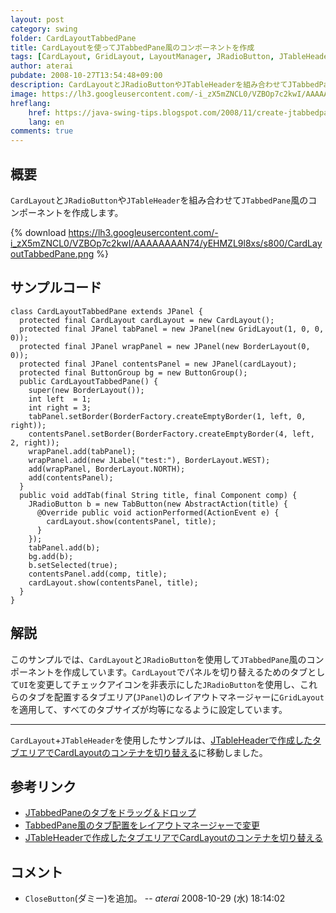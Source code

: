```yaml
---
layout: post
category: swing
folder: CardLayoutTabbedPane
title: CardLayoutを使ってJTabbedPane風のコンポーネントを作成
tags: [CardLayout, GridLayout, LayoutManager, JRadioButton, JTableHeader, JTabbedPane, DragAndDrop]
author: aterai
pubdate: 2008-10-27T13:54:48+09:00
description: CardLayoutとJRadioButtonやJTableHeaderを組み合わせてJTabbedPane風のコンポーネントを作成します。
image: https://lh3.googleusercontent.com/-i_zX5mZNCL0/VZBOp7c2kwI/AAAAAAAAN74/yEHMZL9l8xs/s800/CardLayoutTabbedPane.png
hreflang:
    href: https://java-swing-tips.blogspot.com/2008/11/create-jtabbedpane-like-component-using.html
    lang: en
comments: true
---
```

## 概要
`CardLayout`と`JRadioButton`や`JTableHeader`を組み合わせて`JTabbedPane`風のコンポーネントを作成します。

{% download https://lh3.googleusercontent.com/-i_zX5mZNCL0/VZBOp7c2kwI/AAAAAAAAN74/yEHMZL9l8xs/s800/CardLayoutTabbedPane.png %}

## サンプルコード
<pre class="prettyprint"><code>class CardLayoutTabbedPane extends JPanel {
  protected final CardLayout cardLayout = new CardLayout();
  protected final JPanel tabPanel = new JPanel(new GridLayout(1, 0, 0, 0));
  protected final JPanel wrapPanel = new JPanel(new BorderLayout(0, 0));
  protected final JPanel contentsPanel = new JPanel(cardLayout);
  protected final ButtonGroup bg = new ButtonGroup();
  public CardLayoutTabbedPane() {
    super(new BorderLayout());
    int left  = 1;
    int right = 3;
    tabPanel.setBorder(BorderFactory.createEmptyBorder(1, left, 0, right));
    contentsPanel.setBorder(BorderFactory.createEmptyBorder(4, left, 2, right));
    wrapPanel.add(tabPanel);
    wrapPanel.add(new JLabel("test:"), BorderLayout.WEST);
    add(wrapPanel, BorderLayout.NORTH);
    add(contentsPanel);
  }
  public void addTab(final String title, final Component comp) {
    JRadioButton b = new TabButton(new AbstractAction(title) {
      @Override public void actionPerformed(ActionEvent e) {
        cardLayout.show(contentsPanel, title);
      }
    });
    tabPanel.add(b);
    bg.add(b);
    b.setSelected(true);
    contentsPanel.add(comp, title);
    cardLayout.show(contentsPanel, title);
  }
}
</code></pre>

## 解説
このサンプルでは、`CardLayout`と`JRadioButton`を使用して`JTabbedPane`風のコンポーネントを作成しています。`CardLayout`でパネルを切り替えるためのタブとして`UI`を変更してチェックアイコンを非表示にした`JRadioButton`を使用し、これらのタブを配置するタブエリア(`JPanel`)のレイアウトマネージャーに`GridLayout`を適用して、すべてのタブサイズが均等になるように設定しています。

- - - -
`CardLayout`+`JTableHeader`を使用したサンプルは、[JTableHeaderで作成したタブエリアでCardLayoutのコンテナを切り替える](https://ateraimemo.com/Swing/TableHeaderTabArea.html)に移動しました。

## 参考リンク
- [JTabbedPaneのタブをドラッグ＆ドロップ](https://ateraimemo.com/Swing/DnDTabbedPane.html)
- [TabbedPane風のタブ配置をレイアウトマネージャーで変更](https://ateraimemo.com/Swing/NewTabButton.html)
- [JTableHeaderで作成したタブエリアでCardLayoutのコンテナを切り替える](https://ateraimemo.com/Swing/TableHeaderTabArea.html)

<!-- dummy comment line for breaking list -->

## コメント
- `CloseButton`(ダミー)を追加。 -- *aterai* 2008-10-29 (水) 18:14:02

<!-- dummy comment line for breaking list -->
